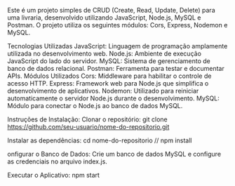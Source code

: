 Este é um projeto simples de CRUD (Create, Read, Update, Delete) para uma livraria, desenvolvido utilizando JavaScript, Node.js, MySQL e Postman. O projeto utiliza os seguintes módulos: Cors, Express, Nodemon e MySQL.

Tecnologias Utilizadas
JavaScript: Linguagem de programação amplamente utilizada no desenvolvimento web.
Node.js: Ambiente de execução JavaScript do lado do servidor.
MySQL: Sistema de gerenciamento de banco de dados relacional.
Postman: Ferramenta para testar e documentar APIs.
Módulos Utilizados
Cors: Middleware para habilitar o controle de acesso HTTP.
Express: Framework web para Node.js que simplifica o desenvolvimento de aplicativos.
Nodemon: Utilizado para reiniciar automaticamente o servidor Node.js durante o desenvolvimento.
MySQL: Módulo para conectar o Node.js ao banco de dados MySQL.

Instruções de Instalação:
Clonar o repositório: git clone https://github.com/seu-usuario/nome-do-repositorio.git

Instalar as dependências: cd nome-do-repositorio // npm install

onfigurar o Banco de Dados:
Crie um banco de dados MySQL e configure as credenciais no arquivo index.js.

Executar o Aplicativo: npm start


